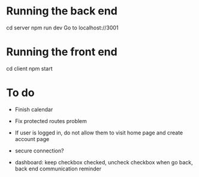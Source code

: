 # Running the back end

cd server
npm run dev
Go to localhost://3001

# Running the front end

cd client
npm start

# To do

- Finish calendar
- Fix protected routes problem
- If user is logged in, do not allow them to visit home page and create account page
- secure connection?

- dashboard: keep checkbox checked, uncheck checkbox when go back, back end communication reminder
